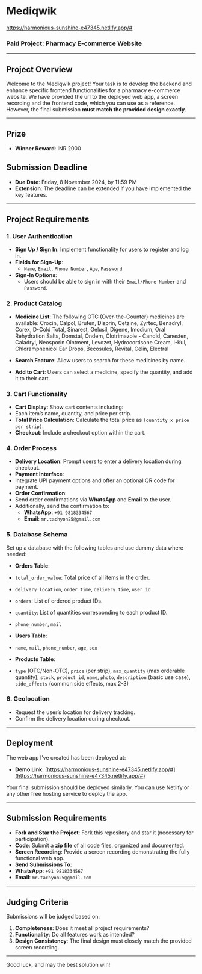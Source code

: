 # Mediqwik

https://harmonious-sunshine-e47345.netlify.app/#


### Paid Project: Pharmacy E-commerce Website

---

## Project Overview
Welcome to the Mediqwik project! Your task is to develop the backend and enhance specific frontend functionalities for a pharmacy e-commerce website. We have provided the url to the deployed web app, a screen recording and the frontend code, which you can use as a reference. However, the final submission **must match the provided design exactly**.

---

## Prize
- **Winner Reward**: INR 2000

## Submission Deadline
- **Due Date**: Friday, 8 November 2024, by 11:59 PM
- **Extension**: The deadline can be extended if you have implemented the key features.

---

## Project Requirements

### 1. User Authentication
- **Sign Up / Sign In**: Implement functionality for users to register and log in.
- **Fields for Sign-Up**:
  - `Name`, `Email`, `Phone Number`, `Age`, `Password`
- **Sign-In Options**:
  - Users should be able to sign in with their `Email/Phone Number` and `Password`.

### 2. Product Catalog
- **Medicine List**: The following OTC (Over-the-Counter) medicines are available:
Crocin, Calpol, Brufen, Disprin, Cetzine, Zyrtec, Benadryl, Corex, D-Cold Total, Sinarest, Gelusil, Digene, Imodium, Oral Rehydration Salts, Domstal, Ondem, Clotrimazole - Candid, Canesten, Caladryl, Neosporin Ointment, Levozet, Hydrocortisone Cream, I-Kul, Chloramphenicol Ear Drops, Becosules, Revital, Celin, Electral


- **Search Feature**: Allow users to search for these medicines by name.
- **Add to Cart**: Users can select a medicine, specify the quantity, and add it to their cart.

### 3. Cart Functionality
- **Cart Display**: Show cart contents including:
- Each item’s name, quantity, and price per strip.
- **Total Price Calculation**: Calculate the total price as `(quantity x price per strip)`.
- **Checkout**: Include a checkout option within the cart.

### 4. Order Process
- **Delivery Location**: Prompt users to enter a delivery location during checkout.
- **Payment Interface**:
- Integrate UPI payment options and offer an optional QR code for payment.
- **Order Confirmation**:
- Send order confirmations via **WhatsApp** and **Email** to the user.
- Additionally, send the confirmation to:
  - **WhatsApp**: `+91 9818334567`
  - **Email**: `mr.tachyon25@gmail.com`

### 5. Database Schema
Set up a database with the following tables and use dummy data where needed:

- **Orders Table**:
- `total_order_value`: Total price of all items in the order.
- `delivery_location`, `order_time`, `delivery_time`, `user_id`
- `orders`: List of ordered product IDs.
- `quantity`: List of quantities corresponding to each product ID.
- `phone_number`, `mail`

- **Users Table**:
- `name`, `mail`, `phone_number`, `age`, `sex`

- **Products Table**:
- `type` (OTC/Non-OTC), `price` (per strip), `max_quantity` (max orderable quantity), `stock`, `product_id`, `name`, `photo`, `description` (basic use case), `side_effects` (common side effects, max 2-3)

### 6. Geolocation
- Request the user’s location for delivery tracking.
- Confirm the delivery location during checkout.

---

## Deployment
The web app I’ve created has been deployed at:
- **Demo Link**: [https://harmonious-sunshine-e47345.netlify.app/#](https://harmonious-sunshine-e47345.netlify.app/#)

Your final submission should be deployed similarly. You can use Netlify or any other free hosting service to deploy the app.

---

## Submission Requirements

- **Fork and Star the Project**: Fork this repository and star it (necessary for participation).
- **Code**: Submit a **zip file** of all code files, organized and documented.
- **Screen Recording**: Provide a screen recording demonstrating the fully functional web app.
- **Send Submissions To**:
- **WhatsApp**: `+91 9818334567`
- **Email**: `mr.tachyon25@gmail.com`

---

## Judging Criteria

Submissions will be judged based on:

1. **Completeness**: Does it meet all project requirements?
2. **Functionality**: Do all features work as intended?
3. **Design Consistency**: The final design must closely match the provided screen recording.

---

Good luck, and may the best solution win!
